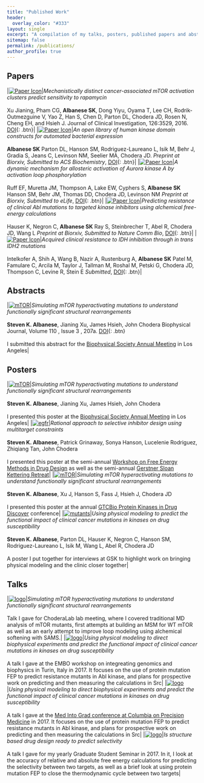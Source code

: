 ```yaml
---
title: "Published Work"
header:
  overlay_color: "#333"
layout: single
excerpt: "A compilation of my talks, posters, published papers and abstracts"
sitemap: false
permalink: /publications/
author_profile: true
---
```


## Papers

|[![Paper Icon](/images/mtor-mutant.jpg)](https://steven-albanese.github.io/first-publication/)|*Mechanistically distinct cancer-associated mTOR activation clusters predict sensitivity to rapamycin* <br> <br> Xu Jianing, Pham CG, **Albanese SK**, Dong Yiyu, Oyama T, Lee CH, Rodrik-Outmezguine V, Yao Z, Han S, Chen D, Parton DL, Chodera JD, Rosen N, Cheng EH, and Hsieh J. Journal of Clinical Investigation, 126:3529, 2016. [DOI](https://www.jci.org/articles/view/86120){: .btn}|
|[![Paper Icon](/images/kinase-library.jpg)](https://www.biorxiv.org/content/early/2017/10/07/038711)|*An open library of human kinase domain constructs for automated bacterial expression* <br> <br> **Albanese SK** Parton DL, Hanson SM, Rodriguez-Laureano L, Isik M, Behr J, Gradia S, Jeans C, Levinson NM, Seelier MA, Chodera JD. *Preprint at Biorxiv, Submitted to ACS Biochemistry*, [DOI](https://doi.org/10.1101/038711){: .btn}|
|[![Paper Icon](/images/AURKA.png)](https://www.biorxiv.org/content/early/2017/10/18/205260)|*A dynamic mechanism for allosteric activation of Aurora kinase A by activation loop phosphorylation* <br> <br> Ruff EF, Muretta JM, Thompson A, Lake EW, Cyphers S, **Albanese SK** Hanson SM, Behr JM, Thomas DD, Chodera JD, Levinson NM *Preprint at Biorxiv, Submitted to eLife*, [DOI](https://doi.org/10.1101/205260){: .btn}|
|[![Paper Icon](/images/resistance.png)](https://www.biorxiv.org/content/early/2018/01/23/239012)|*Predicting resistance of clinical Abl mutations to targeted kinase inhibitors using alchemical free-energy calculations* <br> <br> Hauser K, Negron C, **Albanese SK** Ray S, Steinbrecher T, Abel R, Chodera JD, Wang L *Preprint at Biorxiv, Submitted to Nature Comm Bio*, [DOI](https://doi.org/10.1101/239012){: .btn}|
|[![Paper Icon](/images/IDH2.png)]()|*Acquired clinical resistance to IDH inhibition through *in trans* IDH2 mutations*  <br> <br> Intelkofer A, Shih A, Wang B, Nazir A, Rustenburg A, **Albanese SK** Patel M, Famulare C, Arcila M, Taylor J, Tallman M, Roshal M, Petski G, Chodera JD, Thompson C, Levine R, Stein E *Submitted*, [DOI](){: .btn}|

## Abstracts

|[![mTOR](/images/mtor_labeled.png)](/assets/biophysical-abstract.pdf)|*Simulating mTOR hyperactivating mutations to understand functionally significant structural rearrangements* <br> <br> **Steven K. Albanese**, Jianing Xu, James Hsieh, John Chodera Biophysical Journal, Volume 110 , Issue 3 , 207a. [DOI](http://dx.doi.org/10.1016/j.bpj.2015.11.1152){: .btn} <br> <br> I submitted this abstract for the [Biophysical Society Annual Meeting](https://www.biophysics.org/2016meeting/Main/tabid/6230/Default.aspx) in Los Angeles|


## Posters

|[![mTOR](/images/mtor_labeled.png)](/assets/SKA_BPS_2016.pdf)|*Simulating mTOR hyperactivating mutations to understand functionally significant structural rearrangements* <br> <br> **Steven K. Albanese**, Jianing Xu, James Hsieh, John Chodera <br> <br> I presented this poster at the [Biophysical Society Annual Meeting](https://www.biophysics.org/2016meeting/Main/tabid/6230/Default.aspx) in Los Angeles|
|[![egfr](/images/egfr_mutant_labeled.png)](/assets/SKA_GSK_FE_poster.pdf)|*Rational approach to selective inhibitor design using multitarget constraints* <br> <br> **Steven K. Albanese**, Patrick Grinaway, Sonya Hanson, Lucelenie Rodriguez, Zhiqiang Tan, John Chodera <br> <br> I presented this poster at the semi-annual [Workshop on Free Energy Methods in Drug Design](http://www.alchemistry.org/wiki/2016_Workshop_on_Free_Energy_Methods_in_Drug_Design:_Targeting_Cancer) as well as the semi-annual [Gerstner Sloan Kettering Retreat](https://www.sloankettering.edu/announcements/gerstner-sloan-kettering-fourth-biennial-retreat)|
|[![mTOR](/images/mtor_labeled.png)](/assets/SKA_GTCBio_poster.pdf)|*Simulating mTOR hyperactivating mutations to understand functionally significant structural rearrangements* <br> <br> **Steven K. Albanese**, Xu J, Hanson S, Fass J, Hsieh J, Chodera JD <br> <br> I presented this poster at the annual [GTCBio Protein Kinases in Drug Discover](https://www.gtcbio.com/preview/proteinkinases/) conference|
|[![mutants](/images/jclab-resistance.png)](/assets/SKA_GSKinterview_poster.pdf)|*Using physical modeling to predict the functional impact of clinical cancer mutations in kinases on drug susceptibility* <br> <br> **Steven K. Albanese**, Parton DL, Hauser K, Negron C, Hanson SM, Rodriguez-Laureano L, Isik M, Wang L, Abel R, Chodera JD <br> <br> A poster I put together for interviews at GSK to highlight work on bringing physical modeling and the clinic closer together|

## Talks

|[![logo](/images/lab-meeting-logo.png)](/assets/SKA_labmeeting_7_18_16.pdf)|*Simulating mTOR hyperactivating mutations to understand functionally significant structural rearrangements* <br> <br> Talk I gave for ChoderaLab lab meeting, where I covered traditional MD analysis of mTOR mutants, first attempts at building an MSM for WT mTOR as well as an early attempt to improve loop modeling using alchemical softening with SAMS.|
|[![logo](/images/lab-meeting-logo.png)](/assets/embo_workshop.pdf)|*Using physical modeling to direct biophysical experiments and predict the functional impact of clinical cancer mutations in kinases on drug susceptibility* <br> <br> A talk I gave at the EMBO workshop on integreating genomics and biophysics in Turin, Italy in 2017. It focuses on the use of protein mutation FEP to predict resistance mutants in Abl kinase, and plans for prospective work on predicting and then measuring the calculations in Src|
|[![logo](/images/lab-meeting-logo.png)](/assets/SKA_MIG_101417.pdf)|*Using physical modeling to direct biophysical experiments and predict the functional impact of clinical cancer mutations in kinases on drug susceptibility* <br> <br> A talk I gave at the [Med Into Grad conference at Columbia on Precision Medicine](https://columbiamedintograd2017.wordpress.com/) in 2017. It focuses on the use of protein mutation FEP to predict resistance mutants in Abl kinase, and plans for prospective work on predicting and then measuring the calculations in Src|
|[![logo](/images/lab-meeting-logo.png)](/assets/GSS_121417.pdf)|*Is structure based drug design ready to predict selectivity* <br> <br> A talk I gave for my yearly Graduate Student Seminar in 2017. In it, I look at the accuracy of relative and absolute free energy calculations for predicting the selectivity between two targets, as well as a brief look at using protein mutation FEP to close the thermodynamic cycle between two targets|
